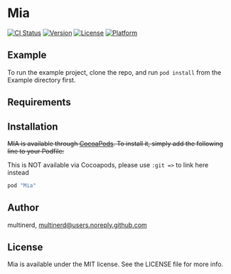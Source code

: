 # Mia

[![CI Status](http://img.shields.io/travis/multinerd/Mia.svg?style=flat)](https://travis-ci.org/multinerd/Mia)
[![Version](https://img.shields.io/cocoapods/v/Mia.svg?style=flat)](http://cocoapods.org/pods/Mia)
[![License](https://img.shields.io/cocoapods/l/Mia.svg?style=flat)](http://cocoapods.org/pods/Mia)
[![Platform](https://img.shields.io/cocoapods/p/Mia.svg?style=flat)](http://cocoapods.org/pods/Mia)

## Example

To run the example project, clone the repo, and run `pod install` from the Example directory first.

## Requirements

## Installation

~~MIA is available through [CocoaPods](http://cocoapods.org). To install it, simply add the following line to your Podfile:~~

This is NOT available via Cocoapods, please use `:git =>` to link here instead
```ruby
pod "Mia"
```

## Author

multinerd, multinerd@users.noreply.github.com

## License

Mia is available under the MIT license. See the LICENSE file for more info.
